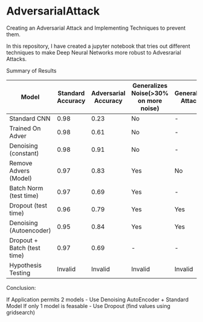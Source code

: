 # AdversarialAttack
Creating an Adversarial Attack and Implementing Techniques to prevent them.

In this repository, I have created a jupyter notebook that tries out different techniques to make Deep Neural Networks more robust to Advesrarial Attacks.

Summary of Results

Model | Standard Accuracy | Adversarial Accuracy | Generalizes Noise(>30% on more noise) | Generalize Attack
----- | ----------------- | -------------------- | ------------------------------------- | -----------------
Standard CNN | 0.98 | 0.23 | No | -
Trained On Adver | 0.98 | 0.61 | No | -
Denoising (constant) | 0.98 | 0.91 | No | -
Remove Advers (Model) | 0.97 | 0.83 | Yes | No
Batch Norm (test time) | 0.97 | 0.69 | Yes | -
Dropout (test time) | 0.96 | 0.79 | Yes | Yes
Denoising (Autoencoder) | 0.95 | 0.84 | Yes | Yes
Dropout + Batch (test time) | 0.97 | 0.69 | - | -
Hypothesis Testing | Invalid | Invalid | Invalid | Invalid




Conclusion:

If Application permits 2 models - Use Denoising AutoEncoder + Standard Model
If only 1 model is feasable - Use Dropout (find values using gridsearch)
